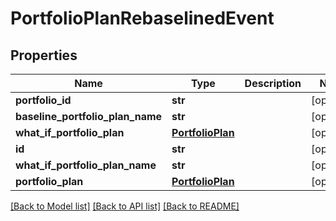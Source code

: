 # PortfolioPlanRebaselinedEvent

## Properties
Name | Type | Description | Notes
------------ | ------------- | ------------- | -------------
**portfolio_id** | **str** |  | [optional] 
**baseline_portfolio_plan_name** | **str** |  | [optional] 
**what_if_portfolio_plan** | [**PortfolioPlan**](PortfolioPlan.md) |  | [optional] 
**id** | **str** |  | [optional] 
**what_if_portfolio_plan_name** | **str** |  | [optional] 
**portfolio_plan** | [**PortfolioPlan**](PortfolioPlan.md) |  | [optional] 

[[Back to Model list]](../README.md#documentation-for-models) [[Back to API list]](../README.md#documentation-for-api-endpoints) [[Back to README]](../README.md)


